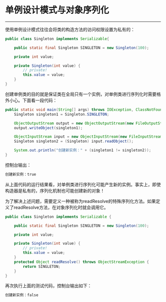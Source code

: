 # 单例设计模式与对象序列化

---

使用单例设计模式往往会将类的构造方法的访问权限设置为私有的：

```java
public class Singleton implements Serializable{

    public static final Singleton SINGLETON = new Singleton(100);

    private int value;

    private Singleton(int value) {
        // private!
        this.value = value;
    }
}
```

创建单例类的目的就是保证类在全局只有一个实例，对单例类进行序列化时需要格外小心。下面看一段代码：

```java
public static void main(String[] args) throws IOException, ClassNotFoundException {
    Singleton singleton1 = Singleton.SINGLETON;

    ObjectOutputStream output = new ObjectOutputStream(new FileOutputStream("singleton.dat"));
    output.writeObject(singleton1);

    ObjectInputStream input = new ObjectInputStream(new FileInputStream("singleton.dat"));
    Singleton singleton2 = (Singleton) input.readObject();

    System.out.println("创建新实例：" + (singleton1 != singleton2));
}
```

控制台输出：

```java
创建新实例：true
```

从上面代码的运行结果看，对单例类进行序列化可能产生新的实例。事实上，即使构造器是私有的，序列化机制也可能创建新的对象！

为了解决上述问题，需要定义一种被称为readResolve的特殊序列化方法。如果定义了readResolve方法，在对象序列化时就会调用它。

```java
public class Singleton implements Serializable {

    public static final Singleton SINGLETON = new Singleton(100);

    private int value;

    private Singleton(int value) {
        // private!
        this.value = value;
    }
    protected Object readResolve() throws ObjectStreamException {
        return SINGLETON;
    }
}
```

再次执行上面的测试代码，控制台输出如下：

```java
创建新实例：false
```

